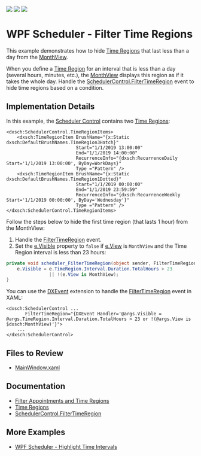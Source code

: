 <!-- default badges list -->
![](https://img.shields.io/endpoint?url=https://codecentral.devexpress.com/api/v1/VersionRange/242986561/22.2.2%2B)
[![](https://img.shields.io/badge/Open_in_DevExpress_Support_Center-FF7200?style=flat-square&logo=DevExpress&logoColor=white)](https://supportcenter.devexpress.com/ticket/details/T865247)
[![](https://img.shields.io/badge/📖_How_to_use_DevExpress_Examples-e9f6fc?style=flat-square)](https://docs.devexpress.com/GeneralInformation/403183)
<!-- default badges end -->

# WPF Scheduler - Filter Time Regions

This example demonstrates how to hide [Time Regions](https://docs.devexpress.com/WPF/401378/controls-and-libraries/scheduler/time-regions) that last less than a day from the [MonthView](https://docs.devexpress.com/WPF/119207/controls-and-libraries/scheduler/views/month-view).

When you define a [Time Region](https://docs.devexpress.com/WPF/401378/controls-and-libraries/scheduler/time-regions) for an interval that is less than a day (several hours, minutes, etc.), the [MonthView](https://docs.devexpress.com/WPF/119207/controls-and-libraries/scheduler/views/month-view) displays this region as if it takes the whole day. Handle the [SchedulerControl.FilterTimeRegion](https://docs.devexpress.com/WPF/DevExpress.Xpf.Scheduling.SchedulerControl.FilterTimeRegion) event to hide time regions based on a condition.

## Implementation Details

In this example, the [Scheduler Control](https://docs.devexpress.com/WPF/114881/controls-and-libraries/scheduler) contains two [Time Regions](https://docs.devexpress.com/WPF/401378/controls-and-libraries/scheduler/time-regions):

```xaml
<dxsch:SchedulerControl.TimeRegionItems>
    <dxsch:TimeRegionItem BrushName="{x:Static dxsch:DefaultBrushNames.TimeRegion3Hatch}"
                          Start="1/1/2019 13:00:00"
                          End="1/1/2019 14:00:00"
                          RecurrenceInfo="{dxsch:RecurrenceDaily Start='1/1/2019 13:00:00', ByDay=WorkDays}"
                          Type ="Pattern" />
    <dxsch:TimeRegionItem BrushName="{x:Static dxsch:DefaultBrushNames.TimeRegion1Dotted}"
                          Start="1/1/2019 00:00:00"
                          End="1/1/2019 23:59:59"
                          RecurrenceInfo="{dxsch:RecurrenceWeekly Start='1/1/2019 00:00:00', ByDay='Wednesday'}"
                          Type ="Pattern" />
</dxsch:SchedulerControl.TimeRegionItems>
```

Follow the steps below to hide the first time region (that lasts 1 hour) from the MonthView:

1) Handle the [FilterTimeRegion](https://docs.devexpress.com/WPF/DevExpress.Xpf.Scheduling.SchedulerControl.FilterTimeRegion) event.
2) Set the [e.Visible](https://docs.devexpress.com/WPF/DevExpress.Xpf.Scheduling.FilterTimeRegionEventArgs.Visible) property to `false` if [e.View](https://docs.devexpress.com/WPF/DevExpress.Xpf.Scheduling.FilterTimeRegionEventArgs.View) is `MonthView` and the Time Region interval is less than 23 hours:

```cs
private void scheduler_FilterTimeRegion(object sender, FilterTimeRegionEventArgs e) {
    e.Visible = e.TimeRegion.Interval.Duration.TotalHours > 23
                || !(e.View is MonthView);
}
```

You can use the [DXEvent](https://docs.devexpress.com/WPF/115778/mvvm-framework/dxbinding/dxevent) extension to handle the [FilterTimeRegion](https://docs.devexpress.com/WPF/DevExpress.Xpf.Scheduling.SchedulerControl.FilterTimeRegion) event in XAML:

```xaml
<dxsch:SchedulerControl ...
       FilterTimeRegion="{DXEvent Handler='@args.Visible = @args.TimeRegion.Interval.Duration.TotalHours > 23 or !(@args.View is $dxsch:MonthView)'}">
    ...
</dxsch:SchedulerControl>
```

## Files to Review

* [MainWindow.xaml](./CS/DXSample/MainWindow.xaml)

## Documentation

* [Filter Appointments and Time Regions](https://docs.devexpress.com/WPF/401646/controls-and-libraries/scheduler/filter-appointments-and-time-regions)
* [Time Regions](https://docs.devexpress.com/WPF/401378/controls-and-libraries/scheduler/time-regions)
* [SchedulerControl.FilterTimeRegion](https://docs.devexpress.com/WPF/DevExpress.Xpf.Scheduling.SchedulerControl.FilterTimeRegion)

## More Examples

* [WPF Scheduler - Highlight Time Intervals](https://github.com/DevExpress-Examples/wpf-scheduler-highlight-time-intervals)
